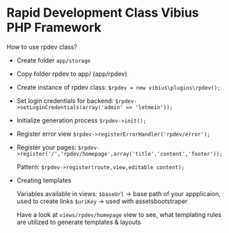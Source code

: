 
Rapid Development Class Vibius PHP Framework
======


 How to use rpdev class?
 *  Create folder ``app/storage``
 
 *  Copy folder rpdev to app/  (app/rpdev)
  
 *   Create instance of rpdev class:
       ``$rpdev = new vibius\plugins\rpdev();``
  
 *   Set login credentials for backend:
       ``$rpdev->setLoginCredentials(array('admin' => 'letmein'));``
  
 *   Initialize generation process
       ``$rpdev->init();``
  
 *   Register error view
       ``$rpdev->registerErrorHandler('rpdev/error');``
  
 *   Register your pages:
      ``$rpdev->register('/','rpdev/homepage',array('title','content','footer'));``
       
       Pattern:
       ``$rpdev->register(route,view,editable content);``
  
 *   Creating templates
 
       Variables available in views:
           ``$baseUrl`` -> base path of your appplicaion, used to create links
           ``$uriKey`` -> used with assetsbootstraper
  
       Have a look at ``views/rpdev/homepage`` view to see, what templating rules are utilized to generate templates & layouts
